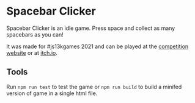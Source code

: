 # Spacebar Clicker

Spacebar Clicker is an idle game. Press space and collect as many spacebars as you can! 

It was made for #js13kgames 2021 and can be played at the [competition website](https://js13kgames.com/entries/spacebar-clicker) or at [itch.io](https://crocidb.itch.io/spacebar-clicker).

## Tools

Run `npm run test` to test the game or `npm run build` to build a minifed version of game in a single html file.
